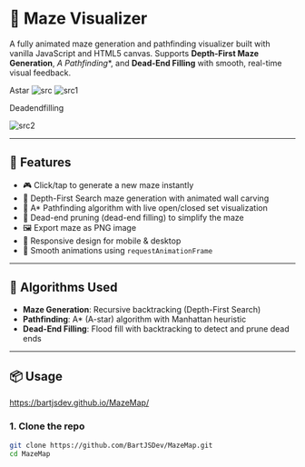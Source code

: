 # 🧩 Maze Visualizer

A fully animated maze generation and pathfinding visualizer built with vanilla JavaScript and HTML5 canvas. Supports **Depth-First Maze Generation**, **A* Pathfinding**, and **Dead-End Filling** with smooth, real-time visual feedback.

Astar
![src](https://github.com/user-attachments/assets/0c5be1fc-f02f-4056-af36-5faa3cae817b)
![src1](https://github.com/user-attachments/assets/3a82a0e4-7f71-4f8f-a5cd-f541c18d9001)

Deadendfilling

![src2](https://github.com/user-attachments/assets/e4e8b2d6-d335-4492-a41f-757b9ad6e1b3)


---

## 🚀 Features

- 🎮 Click/tap to generate a new maze instantly
- 🧱 Depth-First Search maze generation with animated wall carving
- 🧭 A* Pathfinding algorithm with live open/closed set visualization
- 🧬 Dead-end pruning (dead-end filling) to simplify the maze
- 🖼️ Export maze as PNG image
- 📱 Responsive design for mobile & desktop
- 🔁 Smooth animations using `requestAnimationFrame`

---

## 🧠 Algorithms Used

- **Maze Generation**: Recursive backtracking (Depth-First Search)
- **Pathfinding**: A* (A-star) algorithm with Manhattan heuristic
- **Dead-End Filling**: Flood fill with backtracking to detect and prune dead ends

---

## 📦 Usage

https://bartjsdev.github.io/MazeMap/


### 1. Clone the repo
```bash
git clone https://github.com/BartJSDev/MazeMap.git
cd MazeMap
